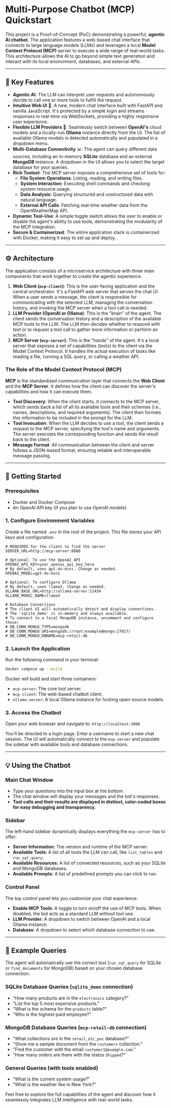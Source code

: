 # Multi-Purpose Chatbot (MCP) Quickstart

This project is a Proof-of-Concept (PoC) demonstrating a powerful, **agentic AI chatbot**. The application features a web-based chat interface that connects to large language models (LLMs) and leverages a local **Model Context Protocol (MCP)** server to execute a wide range of real-world tasks. This architecture allows the AI to go beyond simple text generation and interact with its local environment, databases, and external APIs.

-----

## 🚀 Key Features

  * **Agentic AI**: The LLM can interpret user requests and autonomously decide to call one or more tools to fulfill the request.
  * **Intuitive Web UI** 💬: A new, modern chat interface built with FastAPI and vanilla JavaScript. It's protected by a simple login and streams responses in real-time via WebSockets, providing a highly responsive user experience.
  * **Flexible LLM Providers** 🤖: Seamlessly switch between **OpenAI's** cloud models and a locally-run **Ollama** instance directly from the UI. The list of available Ollama models is detected automatically and populated in a dropdown menu.
  * **Multi-Database Connectivity** 📊: The agent can query different data sources, including an in-memory **SQLite** database and an external **MongoDB** instance. A dropdown in the UI allows you to select the target database for your queries.
  * **Rich Toolset**: The MCP server exposes a comprehensive set of tools for:
      * **File System Operations**: Listing, reading, and writing files.
      * **System Interaction**: Executing shell commands and checking system resource usage.
      * **Data Analysis**: Querying structured and unstructured data with natural language.
      * **External API Calls**: Fetching real-time weather data from the OpenWeatherMap API.
  * **Dynamic Tool-Use**: A simple toggle switch allows the user to enable or disable the agent's ability to use tools, demonstrating the modularity of the MCP integration.
  * **Secure & Containerized**: The entire application stack is containerized with Docker, making it easy to set up and deploy.

-----

## ⚙️ Architecture

The application consists of a microservice architecture with three main components that work together to create the agentic experience.

1.  **Web Client (`mcp-client`)**: This is the user-facing application and the central orchestrator. It's a FastAPI web server that serves the chat UI. When a user sends a message, the client is responsible for communicating with the selected LLM, managing the conversation history, and invoking the MCP server when a tool call is needed.
2.  **LLM Provider (OpenAI or Ollama)**: This is the "brain" of the agent. The client sends the conversation history and a description of the available MCP tools to the LLM. The LLM then decides whether to respond with text or to request a tool call to gather more information or perform an action.
3.  **MCP Server (`mcp-server`)**: This is the "hands" of the agent. It's a local server that exposes a set of capabilities (tools) to the client via the Model Context Protocol. It handles the actual execution of tasks like reading a file, running a SQL query, or calling a weather API.

### The Role of the Model Context Protocol (MCP)

**MCP** is the standardized communication layer that connects the **Web Client** and the **MCP Server**. It defines how the client can discover the server's capabilities and how it can execute them.

  * **Tool Discovery**: When the client starts, it connects to the MCP server, which sends back a list of all its available tools and their schemas (i.e., names, descriptions, and required arguments). The client then formats this information to be included in the prompt for the LLM.
  * **Tool Invocation**: When the LLM decides to use a tool, the client sends a request to the MCP server, specifying the tool's name and arguments. The server executes the corresponding function and sends the result back to the client.
  * **Message Format**: All communication between the client and server follows a JSON-based format, ensuring reliable and interoperable message passing.

-----

## 🚀 Getting Started

### Prerequisites

  * Docker and Docker Compose
  * An OpenAI API key (if you plan to use OpenAI models)

### 1\. Configure Environment Variables

Create a file named `.env` in the root of the project. This file stores your API keys and configuration.

```env
# REQUIRED for the client to find the server
SERVER_URL=http://mcp-server:8000

# Optional: To use the OpenAI API
OPENAI_API_KEY=your_openai_api_key_here
# By default, uses gpt-4o-mini. Change as needed.
OPENAI_MODEL=gpt-4o-mini

# Optional: To configure Ollama
# By default, uses llama3. Change as needed.
OLLAMA_BASE_URL=http://ollama-server:11434
OLLAMA_MODEL_NAME=llama3

# Database Connections
# The client UI will automatically detect and display connections.
# The 'sqlite_demo' is in-memory and always available.
# To connect to a local MongoDB instance, uncomment and configure these:
# DB_CONN_MONGO_TYPE=mongodb
# DB_CONN_MONGO_URI=mongodb://root:example@mongo:27017/
# DB_CONN_MONGO_DBNAME=mcp-retail-db
```

### 2\. Launch the Application

Run the following command in your terminal:

```bash
docker compose up --build
```

Docker will build and start three containers:

  - `mcp-server`: The core tool server.
  - `mcp-client`: The web-based chatbot client.
  - `ollama-server`: A local Ollama instance for hosting open-source models.

### 3\. Access the Chatbot

Open your web browser and navigate to:
`http://localhost:3000`

You'll be directed to a login page. Enter a username to start a new chat session. The UI will automatically connect to the `mcp-server` and populate the sidebar with available tools and database connections.

-----

## 💡 Using the Chatbot

### Main Chat Window

  * Type your questions into the input box at the bottom.
  * The chat window will display your messages and the bot's responses.
  * **Tool calls and their results are displayed in distinct, color-coded boxes for easy debugging and transparency.**

### Sidebar

The left-hand sidebar dynamically displays everything the `mcp-server` has to offer:

  * **Server Information**: The version and runtime of the MCP server.
  * **Available Tools**: A list of all tools the LLM can call, like `list_tables` and `run_sql_query`.
  * **Available Resources**: A list of connected resources, such as your SQLite and MongoDB databases.
  * **Available Prompts**: A list of predefined prompts you can click to run.

### Control Panel

The top control panel lets you customize your chat experience:

  * **Enable MCP Tools**: A toggle to turn on/off the use of MCP tools. When disabled, the bot acts as a standard LLM without tool use.
  * **LLM Provider**: A dropdown to switch between OpenAI and a local Ollama instance.
  * **Database**: A dropdown to select which database connection to use.

-----

## 📖 Example Queries

The agent will automatically use the correct tool (`run_sql_query` for SQLite or `find_documents` for MongoDB) based on your chosen database connection.

### SQLite Database Queries (`sqlite_demo` connection)

  - "How many products are in the `electronics` category?"
  - "List the top 5 most expensive products."
  - "What is the schema for the `products` table?"
  - "Who is the highest-paid employee?"

### MongoDB Database Queries (`mcp-retail-db` connection)

  - "What collections are in the `retail_otc_poc` database?"
  - "Show me a sample document from the `customers` collection."
  - "Find the customer with the email `customer1@example.com`."
  - "How many orders are there with the status `Shipped`?"

### General Queries (with tools enabled)

  - "What is the current system usage?"
  - "What is the weather like in New York?"

Feel free to explore the full capabilities of the agent and discover how it seamlessly integrates LLM intelligence with real-world tasks.
